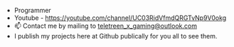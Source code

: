 - Programmer
- Youtube - https://youtube.com/channel/UC03RidVfmdQRGTvNp9V0okg
- 📫 Contact me by mailing to teletreen_x_gaming@outlook.com
- I publish my projects here at Github publically for you all to see them.
<!---
TeletreenGamer/TeletreenGamer is a ✨ special ✨ repository because its `README.md` (this file) appears on your GitHub profile.
You can click the Preview link to take a look at your changes.
--->
